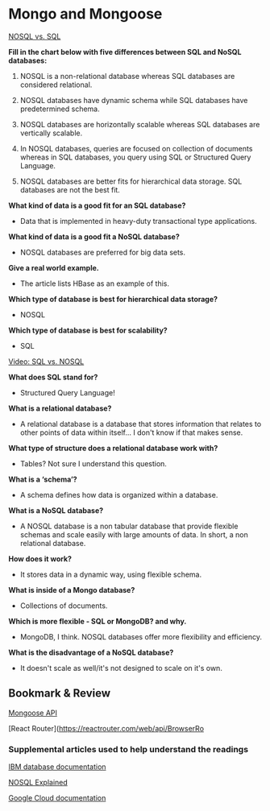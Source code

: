 # Mongo and Mongoose

[NOSQL vs. SQL](https://www.thegeekstuff.com/2014/01/sql-vs-nosql-db/?utm_source=tuicool)

**Fill in the chart below with five differences between SQL and NoSQL databases:**

1. NOSQL is a non-relational database whereas SQL databases are considered relational.

2. NOSQL databases have dynamic schema while SQL databases have predetermined schema.

3. NOSQL databases are horizontally scalable whereas SQL databases are vertically scalable.

4. In NOSQL databases, queries are focused on collection of documents whereas in SQL databases, you query using SQL or Structured Query Language.

5. NOSQL databases are better fits for hierarchical data storage. SQL databases are not the best fit.

**What kind of data is a good fit for an SQL database?**

- Data that is implemented in heavy-duty transactional type applications.

**What kind of data is a good fit a NoSQL database?**

- NOSQL databases are preferred for big data sets.

**Give a real world example.**

- The article lists HBase as an example of this.

**Which type of database is best for hierarchical data storage?**

- NOSQL

**Which type of database is best for scalability?**

- SQL

[Video: SQL vs. NOSQL](https://www.youtube.com/watch?v=ZS_kXvOeQ5Y)

**What does SQL stand for?**

- Structured Query Language!

**What is a relational database?**

- A relational database is a database that stores information that relates to other points of data within itself... I don't know if that makes sense.

**What type of structure does a relational database work with?**

- Tables? Not sure I understand this question.

**What is a ‘schema’?**

- A schema defines how data is organized within a database.

**What is a NoSQL database?**

- A NOSQL database is a non tabular database that provide flexible schemas and scale easily with large amounts of data. In short, a non relational database.

**How does it work?**

- It stores data in a dynamic way, using flexible schema.

**What is inside of a Mongo database?**

- Collections of documents.

**Which is more flexible - SQL or MongoDB? and why.**

- MongoDB, I think. NOSQL databases offer more flexibility and efficiency.

**What is the disadvantage of a NoSQL database?**

- It doesn't scale as well/it's not designed to scale on it's own.


## Bookmark & Review

[Mongoose API](https://mongoosejs.com/docs/api.html#Model)

[React Router](https://reactrouter.com/web/api/BrowserRo

### Supplemental articles used to help understand the readings

[IBM database documentation](https://www.ibm.com/cloud/learn/database-schema)

[NOSQL Explained](https://www.mongodb.com/nosql-explained)

[Google Cloud documentation](https://cloud.google.com/learn/what-is-a-relational-database#:~:text=A%20relational%20database%20(RDB)%20is,relationship%20between%20various%20data%20points.)